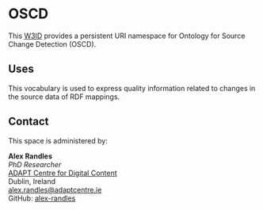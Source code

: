 # OSCD
This [W3ID](https://w3id.org) provides a persistent URI namespace for Ontology for Source Change Detection (OSCD).

## Uses
This vocabulary is used to express quality information related to changes in the source data of RDF mappings.


## Contact
This space is administered by:  

**Alex Randles**  
*PhD Researcher*  
[ADAPT Centre for Digital Content](https://www.adaptcentre.ie/)  
Dublin, Ireland  
<alex.randles@adaptcentre.ie>  
GitHub: [alex-randles](https://github.com/alex-randles)

